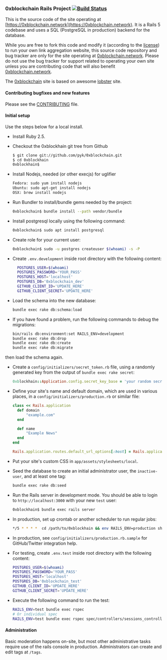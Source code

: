 ### 0xblockchain Rails Project [![Build Status](https://travis-ci.org/pyk/0xblockchain.svg?branch=master)](https://travis-ci.org/pyk/0xblockchain)

This is the source code of the site operating at
[https://0xblockchain.network](https://0xblockchain.network).
It is a Rails 5 codebase and uses a SQL (PostgreSQL in production) backend for the database.

While you are free to fork this code and modify it (according to the [license](https://github.com/pyk/0xblockchain/blob/master/LICENSE))
to run your own link aggregation website, this source code repository and bug
tracker are only for the site operating at [0xblockchain.network](https://0xblockchain.network/).
Please do not use the bug tracker for support related to operating your own
site unless you are contributing code that will also benefit [0xblockchain.network](https://0xblockchain.network/).

The [0xblockchain](https://0xblockchain.network) site is based on awesome [lobster](https://github.com/lobster/lobster) site.

#### Contributing bugfixes and new features

Please see the [CONTRIBUTING](https://github.com/pyk/0xblockchain/blob/master/CONTRIBUTING.md) file.

#### Initial setup

Use the steps below for a local install.

- Install Ruby 2.5.

- Checkout the 0xblockhain git tree from Github

  ```sh
  $ git clone git://github.com/pyk/0xblockchain.git
  $ cd 0xblockhain
  0xblockhain$
  ```

- Install Nodejs, needed (or other execjs) for uglifier

  ```sh
  Fedora: sudo yum install nodejs
  Ubuntu: sudo apt-get install nodejs
  OSX: brew install nodejs
  ```

- Run Bundler to install/bundle gems needed by the project:

  ```sh
  0xblockchain$ bundle install --path vendor/bundle
  ```

- Install postgresql locally using the following command:

  ```sh
  0xblockchain$ sudo apt install postgresql
  ```

- Create role for your current user:

  ```sh
  0xblockchain$ sudo -u postgres createuser $(whoami) -s -P
  ```

- Create `.env.development` inside root directory with the
  following content:

  ```sh
    POSTGRES_USER=$(whoami)
    POSTGRES_PASSWORD='YOUR_PASS'
    POSTGRES_HOST='localhost'
    POSTGRES_DB='0xblockchain_dev'
    GITHUB_CLIENT_ID='UPDATE_HERE'
    GITHUB_CLIENT_SECRET='UPDATE_HERE'
  ```

- Load the schema into the new database:

  ```sh
  bundle exec rake db:schema:load
  ```

- If you have found a problem, run the following commands
  to debug the migrations:

  ```sh
  bin/rails db:environment:set RAILS_ENV=development
  bundle exec rake db:drop
  bundle exec rake db:create
  bundle exec rake db:migrate
  ```

then load the schema again.

- Create a `config/initializers/secret_token.rb` file, using a randomly
  generated key from the output of `bundle exec rake secret`:

  ```ruby
  0xblockhain::Application.config.secret_key_base = 'your random secret here'
  ```

- Define your site's name and default domain, which are used in various places,
  in a `config/initializers/production.rb` or similar file:

  ```ruby
  class << Rails.application
    def domain
        "example.com"
    end

    def name
        "Example News"
    end
  end

  Rails.application.routes.default_url_options[:host] = Rails.application.domain
  ```

- Put your site's custom CSS in `app/assets/stylesheets/local`.

- Seed the database to create an initial administrator user, the `inactive-user`, and at least one tag:

  ```sh
  bundle exec rake db:seed
  ```

- Run the Rails server in development mode. You should be able to login to
  `http://localhost:3000` with your new `test` user:

  ```sh
  0xblockhain$ bundle exec rails server
  ```

- In production, set up crontab or another scheduler to run regular jobs:

  ```sh
  */5 * * * *  cd /path/to/0xblockhain && env RAILS_ENV=production sh -c 'bundle exec ruby script/mail_new_activity; bundle exec ruby script/post_to_twitter'
  ```

- In production, see `config/initializers/production.rb.sample` for GitHub/Twitter integration help.

- For testing, create `.env.test` inside root directory with the
  following content:

  ```sh
  POSTGRES_USER=$(whoami)
  POSTGRES_PASSWORD='YOUR_PASS'
  POSTGRES_HOST='localhost'
  POSTGRES_DB='0xblockchain_test'
  GITHUB_CLIENT_ID='UPDATE_HERE'
  GITHUB_CLIENT_SECRET='UPDATE_HERE'
  ```

- Execute the following command to run the test:

  ```sh
  RAILS_ENV=test bundle exec rspec
  # Or individual spec
  RAILS_ENV=test bundle exec rspec spec/controllers/sessions_controller_spec.rb
  ```

#### Administration

Basic moderation happens on-site, but most other administrative tasks require use of the rails console in production.
Administrators can create and edit tags at `/tags`.

